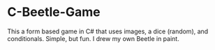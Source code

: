 # C-Beetle-Game
This a form based game in C# that uses images, a dice (random), and conditionals. Simple, but fun. I drew my own Beetle in paint.
